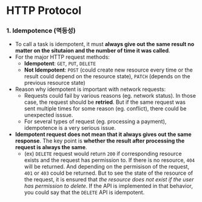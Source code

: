 # HTTP Protocol

### 1. Idempotence (멱등성)
- To call a task is idempotent, it must **always give out the same result no matter on the situtaion and the number of time it was called**.
- For the major HTTP request methods:
    - **Idempotent**: `GET`, `PUT`, `DELETE`
    - **Not Idempotent**: `POST` (could create new resource every time or the result could depend on the resource state), `PATCH` (depends on the previous resource state)
- Reason why idempotent is important with network requests:
    - Requests could fail by various reasons (eg. network status). In those case, the request should be **retried**. But if the same request was sent multiple times for some reason (eg. conflict), there could be unexpected isssue.
    - For several types of request (eg. processing a payment), idempotence is a very serious issue.
- **Idempotent request does not mean that it always gives out the same response**. The key point is **whether the result after processing the request is always the same**.
    - (ex) `DELETE` request would return `200` if corresponding resource exists and the request has permission to. If there is no resource, `404` will be returned. And depending on the permisison of the request, `401` or `403` could be returned. But to see the state of the resource of the request, it is ensured that *the resource does not exist if the user has permission to delete*. If the API is implemented in that behavior, you could say that the `DELETE` API is idempotent.
